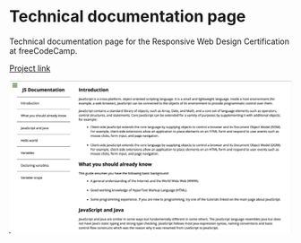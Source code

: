 # Technical documentation page

Technical documentation page for the Responsive Web Design Certification at freeCodeCamp.

[Project link](https://msfonrouge.github.io/freecodecamp-projects/documentation-page/)

![Technical documentation page screenshot](https://github.com/msfonrouge/freecodecamp-projects/blob/main/documentation-page/screenshot.png)
